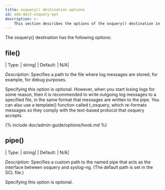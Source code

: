 ```yaml
---
title: osquery() destination options
id: adm-dest-osquery-opt
description: >-
	This section describes the options of the osquery() destination in {{ site.product.short_name }}.
---
```


The osquery() destination has the following options:

## file()

|  Type:    |  string|
|  Default: |  N/A|

*Description:* Specifies a path to the file where log messages are
stored, for example, for debug purposes.

Specifying this option is optional. However, when you start losing logs
for some reason, then it is recommended to write outgoing log messages
to a specified file, in the same format that messages are written to the
pipe. You can also use a template() function called t_osquery, which
re-formats messages so they comply with the text-based protocol that
osquery accepts.

{% include doc/admin-guide/options/hook.md %}

## pipe()

|  Type:   |   string|
|  Default: |  N/A|

*Description:* Specifies a custom path to the named pipe that acts as
the interface between osquery and syslog-ng. (The default path is set in
the SCL file.)

Specifying this option is optional.
